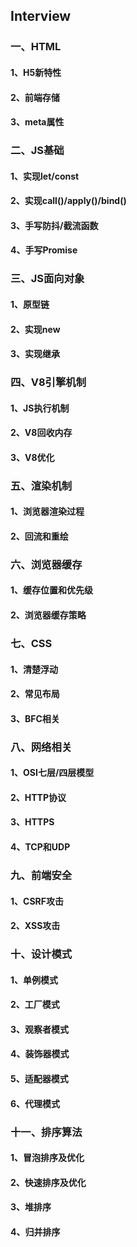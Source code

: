 ## Interview

### 一、HTML
#### 1、H5新特性
#### 2、前端存储
#### 3、meta属性

### 二、JS基础
#### 1、实现let/const
#### 2、实现call()/apply()/bind()
#### 3、手写防抖/截流函数
#### 4、手写Promise

### 三、JS面向对象
#### 1、原型链
#### 2、实现new
#### 3、实现继承

### 四、V8引擎机制
#### 1、JS执行机制
#### 2、V8回收内存
#### 3、V8优化

### 五、渲染机制
#### 1、浏览器渲染过程
#### 2、回流和重绘

### 六、浏览器缓存
#### 1、缓存位置和优先级
#### 2、浏览器缓存策略

### 七、CSS
#### 1、清楚浮动
#### 2、常见布局
#### 3、BFC相关

### 八、网络相关
#### 1、OSI七层/四层模型
#### 2、HTTP协议
#### 3、HTTPS
#### 4、TCP和UDP

### 九、前端安全
#### 1、CSRF攻击
#### 2、XSS攻击

### 十、设计模式
#### 1、单例模式
#### 2、工厂模式
#### 3、观察者模式
#### 4、装饰器模式
#### 5、适配器模式
#### 6、代理模式

### 十一、排序算法
#### 1、冒泡排序及优化
#### 2、快速排序及优化
#### 3、堆排序
#### 4、归并排序




